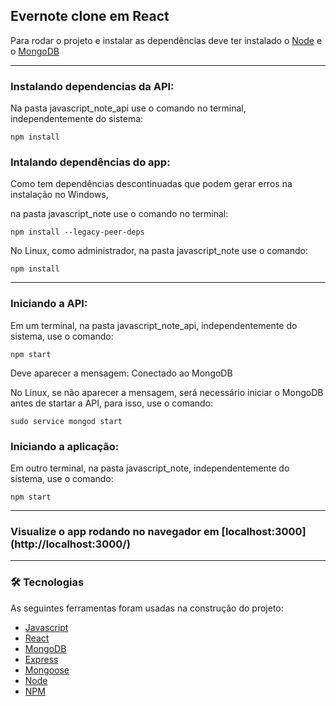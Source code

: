 <h2> Evernote clone em React</h2>

Para rodar o projeto e instalar as dependências deve ter instalado o [Node](https://nodejs.org/en/) e o [MongoDB](https://www.mongodb.com/)

<hr>

<h3>Instalando dependencias da API:</h3>
  <p>Na pasta javascript_note_api use o comando no terminal, independentemente do sistema:</p>

  ```
  npm install
  ```

<h3>Intalando dependências do app:</h3>
  <p>Como tem dependências descontinuadas que podem gerar erros na instalação no Windows,</p>
  <p>na pasta javascript_note use o comando no terminal:</p>

  ```
  npm install --legacy-peer-deps
  ```  

  <p>No Linux, como administrador, na pasta javascript_note use o comando:</p>

  ``` 
  npm install
  ```

<hr>

<h3>Iniciando a API:</h3>
  <p>Em um terminal, na pasta javascript_note_api, independentemente do sistema, use o comando:</p>

  ```
  npm start
  ```
  <p>Deve aparecer a mensagem: Conectado ao MongoDB </p>
  <p>No Linux, se não aparecer a mensagem, será necessário iniciar o MongoDB antes de startar a API, para isso, use o comando:</p>
  
  ```
  sudo service mongod start
  ```

<h3>Iniciando a aplicação:</h3>
  <p>Em outro terminal, na pasta javascript_note, independentemente do sistema, use o comando:</p>

  ```
  npm start
  ```

<hr>
  
<h3>Visualize o app rodando no navegador em [localhost:3000](http://localhost:3000/) </h3>

<hr>

### 🛠 Tecnologias

<p>As seguintes ferramentas foram usadas na construção do projeto:</p>

- [Javascript](https://developer.mozilla.org/pt-BR/docs/Web/JavaScript)
- [React](https://pt-br.reactjs.org/)
- [MongoDB](https://www.mongodb.com/)
- [Express](https://expressjs.com/pt-br/)
- [Mongoose](https://mongoosejs.com/)
- [Node](https://nodejs.org/en/)
- [NPM](https://www.npmjs.com/)